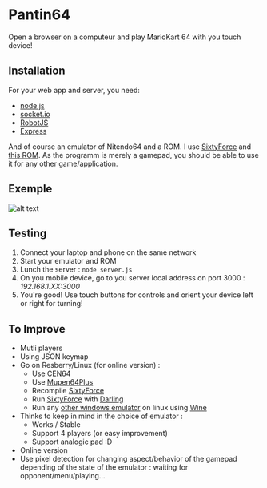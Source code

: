 # Pantin64
Open a browser on a computeur and play MarioKart 64 with you touch device!

## Installation
For your web app and server, you need:
* [node.js](https://nodejs.org/en/)
* [socket.io](http://socket.io/)
* [RobotJS](https://github.com/octalmage/robotjs)
* [Express](https://www.npmjs.com/package/express)

And of course an emulator of Nitendo64 and a ROM. I use [SixtyForce](http://sixtyforce.com/) and [this ROM](http://emu-fr.net/v1/module.php?page=programme_detail&type_programme=roms&i=1611).
As the programm is merely a gamepad, you should be able to use it for any other game/application.

## Exemple
![alt text](./images/Pantin64_S_0.5.gif)

## Testing
1. Connect your laptop and phone on the same network
2. Start your emulator and ROM
3. Lunch the server : `node server.js`
5. On you mobile device, go to you server local address on port 3000 : *192.168.1.XX:3000*
6. You're good! Use touch buttons for controls and orient your device left or right for turning!

## To Improve
* Mutli players
* Using JSON keymap
* Go on Resberry/Linux (for online version) :
  * Use [CEN64](https://github.com/tj90241/cen64)
  * Use [Mupen64Plus](http://www.mupen64plus.org/)
  * Recompile [SixtyForce](http://sixtyforce.com/)
  * Run [SixtyForce](http://sixtyforce.com/) with [Darling](www.darlinghq.org)
  * Run any [other windows emulator](https://en.wikipedia.org/wiki/List_of_video_game_emulators#Nintendo_64) on linux using [Wine](https://www.winehq.org/)
* Thinks to keep in mind in the choice of emulator :
  * Works / Stable
  * Support 4 players (or easy improvement)
  * Support analogic pad :D
* Online version
* Use pixel detection for changing aspect/behavior of the gamepad depending of the state of the emulator : waiting for opponent/menu/playing...
